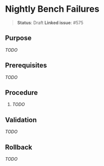 # Nightly Bench Failures

> **Status**: Draft
> **Linked issue**: #575

## Purpose
_TODO_

## Prerequisites
_TODO_

## Procedure
1. _TODO_

## Validation
_TODO_

## Rollback
_TODO_
